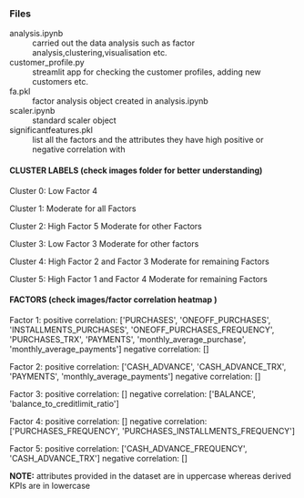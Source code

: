 
<h3>Files</h3>
<dl>
<dt>analysis.ipynb</dt>
<dd>carried out the data analysis such as factor analysis,clustering,visualisation etc.</dd>
<dt>customer_profile.py</dt>
<dd>streamlit app for checking the customer profiles, adding new customers etc.</dd>
<dt>fa.pkl</dt>
<dd>factor analysis object created in analysis.ipynb</dd>
<dt>scaler.ipynb</dt>
<dd>standard scaler object</dd>
<dt>significantfeatures.pkl</dt>
<dd>list all the factors and the attributes they have high positive or negative correlation with</dd>
</dl>
<h4>CLUSTER LABELS (check images folder for better understanding)</h4>

Cluster 0: Low Factor 4

Cluster 1: Moderate for all Factors

Cluster 2: High Factor 5 Moderate for other Factors

Cluster 3: Low Factor 3 Moderate for other factors

Cluster 4: High Factor 2 and Factor 3 Moderate for remaining Factors

Cluster 5: High Factor 1 and Factor 4 Moderate for remaining Factors


<h4>FACTORS (check images/factor correlation heatmap )</h4>

Factor 1:
positive correlation: ['PURCHASES', 'ONEOFF_PURCHASES', 'INSTALLMENTS_PURCHASES', 'ONEOFF_PURCHASES_FREQUENCY', 'PURCHASES_TRX', 'PAYMENTS', 'monthly_average_purchase', 'monthly_average_payments'] 
negative correlation: []

Factor 2:
positive correlation: ['CASH_ADVANCE', 'CASH_ADVANCE_TRX', 'PAYMENTS', 'monthly_average_payments']
negative correlation: []

Factor 3:
positive correlation: [] 
negative correlation: ['BALANCE', 'balance_to_creditlimit_ratio']

Factor 4:
positive correlation: []
negative correlation: ['PURCHASES_FREQUENCY', 'PURCHASES_INSTALLMENTS_FREQUENCY']

Factor 5: 
positive correlation: ['CASH_ADVANCE_FREQUENCY', 'CASH_ADVANCE_TRX'] 
negative correlation: []

<b>NOTE:</b> attributes provided in the dataset are in uppercase whereas derived KPIs are in lowercase